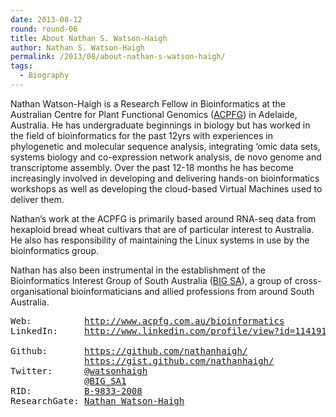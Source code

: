 ```yaml
---
date: 2013-08-12
round: round-06
title: About Nathan S. Watson-Haigh
author: Nathan S. Watson-Haigh
permalink: /2013/08/about-nathan-s-watson-haigh/
tags:
  - Biography
---
```

Nathan Watson-Haigh is a Research Fellow in Bioinformatics at the Australian Centre for Plant Functional Genomics ([ACPFG][1]) in Adelaide, Australia. He has undergraduate beginnings in biology but has worked in the field of bioinformatics for the past 12yrs with experiences in phylogenetic and molecular sequence analysis, integrating &#8216;omic data sets, systems biology and co-expression network analysis, de novo genome and transcriptome assembly. Over the past 12-18 months he has become increasingly involved in developing and delivering hands-on bioinformatics workshops as well as developing the cloud-based Virtual Machines used to deliver them.

Nathan&#8217;s work at the ACPFG is primarily based around RNA-seq data from hexaploid bread wheat cultivars that are of particular interest to Australia. He also has responsibility of maintaining the Linux systems in use by the bioinformatics group.

Nathan has also been instrumental in the establishment of the Bioinformatics Interest Group of South Australia ([BIG SA][2]), a group of cross-organisational bioinformaticians and allied professions from around South Australia.

<pre>Web:          <a href="http://www.acpfg.com.au/bioinformatics">http://www.acpfg.com.au/bioinformatics</a>
LinkedIn:     <a href="http://www.linkedin.com/profile/view?id=114191748">http://www.linkedin.com/profile/view?id=114191748</a>

Github:       <a href="https://github.com/nathanhaigh/">https://github.com/nathanhaigh/</a>
              <a href="https://gist.github.com/nathanhaigh/">https://gist.github.com/nathanhaigh/</a>
Twitter:      <a href="https://twitter.com/watsonhaigh">@watsonhaigh</a>
              <a href="https://twitter.com/BIG_SA1">@BIG_SA1</a>
RID:          <a href="http://www.researcherid.com/rid/B-9833-2008">B-9833-2008</a>
ResearchGate: <a href="https://www.researchgate.net/profile/Nathan_Watson-Haigh/">Nathan_Watson-Haigh</a></pre>

<!--[if gte mso 9]><xml><br />
<o:OfficeDocumentSettings><br />
<o:AllowPNG/><br />
</o:OfficeDocumentSettings><br />
</xml><![endif]-->

<!--[if gte mso 9]><xml><br />
<w:WordDocument><br />
<w:View>Normal</w:View><br />
<w:Zoom>0</w:Zoom><br />
<w:TrackMoves/><br />
<w:TrackFormatting/><br />
<w:PunctuationKerning/><br />
<w:ValidateAgainstSchemas/><br />
<w:SaveIfXMLInvalid>false</w:SaveIfXMLInvalid><br />
<w:IgnoreMixedContent>false</w:IgnoreMixedContent><br />
<w:AlwaysShowPlaceholderText>false</w:AlwaysShowPlaceholderText><br />
<w:DoNotPromoteQF/><br />
<w:LidThemeOther>EN-GB</w:LidThemeOther><br />
<w:LidThemeAsian>X-NONE</w:LidThemeAsian><br />
<w:LidThemeComplexScript>X-NONE</w:LidThemeComplexScript><br />
<w:Compatibility><br />
<w:BreakWrappedTables/><br />
<w:SnapToGridInCell/><br />
<w:WrapTextWithPunct/><br />
<w:UseAsianBreakRules/><br />
<w:DontGrowAutofit/><br />
<w:SplitPgBreakAndParaMark/><br />
<w:EnableOpenTypeKerning/><br />
<w:DontFlipMirrorIndents/><br />
<w:OverrideTableStyleHps/><br />
</w:Compatibility><br />
<m:mathPr><br />
<m:mathFont m:val="Cambria Math"/><br />
<m:brkBin m:val="before"/><br />
<m:brkBinSub m:val="&#45;-"/><br />
<m:smallFrac m:val="off"/><br />
<m:dispDef/><br />
<m:lMargin m:val="0"/><br />
<m:rMargin m:val="0"/><br />
<m:defJc m:val="centerGroup"/><br />
<m:wrapIndent m:val="1440"/><br />
<m:intLim m:val="subSup"/><br />
<m:naryLim m:val="undOvr"/><br />
</m:mathPr></w:WordDocument><br />
</xml><![endif]-->

<!--[if gte mso 9]><xml><br />
<w:LatentStyles DefLockedState="false" DefUnhideWhenUsed="true"<br />
DefSemiHidden="true" DefQFormat="false" DefPriority="99"<br />
LatentStyleCount="267"><br />
<w:LsdException Locked="false" Priority="0" SemiHidden="false"<br />
UnhideWhenUsed="false" QFormat="true" Name="Normal"/><br />
<w:LsdException Locked="false" Priority="9" SemiHidden="false"<br />
UnhideWhenUsed="false" QFormat="true" Name="heading 1"/><br />
<w:LsdException Locked="false" Priority="9" QFormat="true" Name="heading 2"/><br />
<w:LsdException Locked="false" Priority="9" QFormat="true" Name="heading 3"/><br />
<w:LsdException Locked="false" Priority="9" QFormat="true" Name="heading 4"/><br />
<w:LsdException Locked="false" Priority="9" QFormat="true" Name="heading 5"/><br />
<w:LsdException Locked="false" Priority="9" QFormat="true" Name="heading 6"/><br />
<w:LsdException Locked="false" Priority="9" QFormat="true" Name="heading 7"/><br />
<w:LsdException Locked="false" Priority="9" QFormat="true" Name="heading 8"/><br />
<w:LsdException Locked="false" Priority="9" QFormat="true" Name="heading 9"/><br />
<w:LsdException Locked="false" Priority="39" Name="toc 1"/><br />
<w:LsdException Locked="false" Priority="39" Name="toc 2"/><br />
<w:LsdException Locked="false" Priority="39" Name="toc 3"/><br />
<w:LsdException Locked="false" Priority="39" Name="toc 4"/><br />
<w:LsdException Locked="false" Priority="39" Name="toc 5"/><br />
<w:LsdException Locked="false" Priority="39" Name="toc 6"/><br />
<w:LsdException Locked="false" Priority="39" Name="toc 7"/><br />
<w:LsdException Locked="false" Priority="39" Name="toc 8"/><br />
<w:LsdException Locked="false" Priority="39" Name="toc 9"/><br />
<w:LsdException Locked="false" Priority="35" QFormat="true" Name="caption"/><br />
<w:LsdException Locked="false" Priority="10" SemiHidden="false"<br />
UnhideWhenUsed="false" QFormat="true" Name="Title"/><br />
<w:LsdException Locked="false" Priority="1" Name="Default Paragraph Font"/><br />
<w:LsdException Locked="false" Priority="11" SemiHidden="false"<br />
UnhideWhenUsed="false" QFormat="true" Name="Subtitle"/><br />
<w:LsdException Locked="false" Priority="22" SemiHidden="false"<br />
UnhideWhenUsed="false" QFormat="true" Name="Strong"/><br />
<w:LsdException Locked="false" Priority="20" SemiHidden="false"<br />
UnhideWhenUsed="false" QFormat="true" Name="Emphasis"/><br />
<w:LsdException Locked="false" Priority="59" SemiHidden="false"<br />
UnhideWhenUsed="false" Name="Table Grid"/><br />
<w:LsdException Locked="false" UnhideWhenUsed="false" Name="Placeholder Text"/><br />
<w:LsdException Locked="false" Priority="1" SemiHidden="false"<br />
UnhideWhenUsed="false" QFormat="true" Name="No Spacing"/><br />
<w:LsdException Locked="false" Priority="60" SemiHidden="false"<br />
UnhideWhenUsed="false" Name="Light Shading"/><br />
<w:LsdException Locked="false" Priority="61" SemiHidden="false"<br />
UnhideWhenUsed="false" Name="Light List"/><br />
<w:LsdException Locked="false" Priority="62" SemiHidden="false"<br />
UnhideWhenUsed="false" Name="Light Grid"/><br />
<w:LsdException Locked="false" Priority="63" SemiHidden="false"<br />
UnhideWhenUsed="false" Name="Medium Shading 1"/><br />
<w:LsdException Locked="false" Priority="64" SemiHidden="false"<br />
UnhideWhenUsed="false" Name="Medium Shading 2"/><br />
<w:LsdException Locked="false" Priority="65" SemiHidden="false"<br />
UnhideWhenUsed="false" Name="Medium List 1"/><br />
<w:LsdException Locked="false" Priority="66" SemiHidden="false"<br />
UnhideWhenUsed="false" Name="Medium List 2"/><br />
<w:LsdException Locked="false" Priority="67" SemiHidden="false"<br />
UnhideWhenUsed="false" Name="Medium Grid 1"/><br />
<w:LsdException Locked="false" Priority="68" SemiHidden="false"<br />
UnhideWhenUsed="false" Name="Medium Grid 2"/><br />
<w:LsdException Locked="false" Priority="69" SemiHidden="false"<br />
UnhideWhenUsed="false" Name="Medium Grid 3"/><br />
<w:LsdException Locked="false" Priority="70" SemiHidden="false"<br />
UnhideWhenUsed="false" Name="Dark List"/><br />
<w:LsdException Locked="false" Priority="71" SemiHidden="false"<br />
UnhideWhenUsed="false" Name="Colorful Shading"/><br />
<w:LsdException Locked="false" Priority="72" SemiHidden="false"<br />
UnhideWhenUsed="false" Name="Colorful List"/><br />
<w:LsdException Locked="false" Priority="73" SemiHidden="false"<br />
UnhideWhenUsed="false" Name="Colorful Grid"/><br />
<w:LsdException Locked="false" Priority="60" SemiHidden="false"<br />
UnhideWhenUsed="false" Name="Light Shading Accent 1"/><br />
<w:LsdException Locked="false" Priority="61" SemiHidden="false"<br />
UnhideWhenUsed="false" Name="Light List Accent 1"/><br />
<w:LsdException Locked="false" Priority="62" SemiHidden="false"<br />
UnhideWhenUsed="false" Name="Light Grid Accent 1"/><br />
<w:LsdException Locked="false" Priority="63" SemiHidden="false"<br />
UnhideWhenUsed="false" Name="Medium Shading 1 Accent 1"/><br />
<w:LsdException Locked="false" Priority="64" SemiHidden="false"<br />
UnhideWhenUsed="false" Name="Medium Shading 2 Accent 1"/><br />
<w:LsdException Locked="false" Priority="65" SemiHidden="false"<br />
UnhideWhenUsed="false" Name="Medium List 1 Accent 1"/><br />
<w:LsdException Locked="false" UnhideWhenUsed="false" Name="Revision"/><br />
<w:LsdException Locked="false" Priority="34" SemiHidden="false"<br />
UnhideWhenUsed="false" QFormat="true" Name="List Paragraph"/><br />
<w:LsdException Locked="false" Priority="29" SemiHidden="false"<br />
UnhideWhenUsed="false" QFormat="true" Name="Quote"/><br />
<w:LsdException Locked="false" Priority="30" SemiHidden="false"<br />
UnhideWhenUsed="false" QFormat="true" Name="Intense Quote"/><br />
<w:LsdException Locked="false" Priority="66" SemiHidden="false"<br />
UnhideWhenUsed="false" Name="Medium List 2 Accent 1"/><br />
<w:LsdException Locked="false" Priority="67" SemiHidden="false"<br />
UnhideWhenUsed="false" Name="Medium Grid 1 Accent 1"/><br />
<w:LsdException Locked="false" Priority="68" SemiHidden="false"<br />
UnhideWhenUsed="false" Name="Medium Grid 2 Accent 1"/><br />
<w:LsdException Locked="false" Priority="69" SemiHidden="false"<br />
UnhideWhenUsed="false" Name="Medium Grid 3 Accent 1"/><br />
<w:LsdException Locked="false" Priority="70" SemiHidden="false"<br />
UnhideWhenUsed="false" Name="Dark List Accent 1"/><br />
<w:LsdException Locked="false" Priority="71" SemiHidden="false"<br />
UnhideWhenUsed="false" Name="Colorful Shading Accent 1"/><br />
<w:LsdException Locked="false" Priority="72" SemiHidden="false"<br />
UnhideWhenUsed="false" Name="Colorful List Accent 1"/><br />
<w:LsdException Locked="false" Priority="73" SemiHidden="false"<br />
UnhideWhenUsed="false" Name="Colorful Grid Accent 1"/><br />
<w:LsdException Locked="false" Priority="60" SemiHidden="false"<br />
UnhideWhenUsed="false" Name="Light Shading Accent 2"/><br />
<w:LsdException Locked="false" Priority="61" SemiHidden="false"<br />
UnhideWhenUsed="false" Name="Light List Accent 2"/><br />
<w:LsdException Locked="false" Priority="62" SemiHidden="false"<br />
UnhideWhenUsed="false" Name="Light Grid Accent 2"/><br />
<w:LsdException Locked="false" Priority="63" SemiHidden="false"<br />
UnhideWhenUsed="false" Name="Medium Shading 1 Accent 2"/><br />
<w:LsdException Locked="false" Priority="64" SemiHidden="false"<br />
UnhideWhenUsed="false" Name="Medium Shading 2 Accent 2"/><br />
<w:LsdException Locked="false" Priority="65" SemiHidden="false"<br />
UnhideWhenUsed="false" Name="Medium List 1 Accent 2"/><br />
<w:LsdException Locked="false" Priority="66" SemiHidden="false"<br />
UnhideWhenUsed="false" Name="Medium List 2 Accent 2"/><br />
<w:LsdException Locked="false" Priority="67" SemiHidden="false"<br />
UnhideWhenUsed="false" Name="Medium Grid 1 Accent 2"/><br />
<w:LsdException Locked="false" Priority="68" SemiHidden="false"<br />
UnhideWhenUsed="false" Name="Medium Grid 2 Accent 2"/><br />
<w:LsdException Locked="false" Priority="69" SemiHidden="false"<br />
UnhideWhenUsed="false" Name="Medium Grid 3 Accent 2"/><br />
<w:LsdException Locked="false" Priority="70" SemiHidden="false"<br />
UnhideWhenUsed="false" Name="Dark List Accent 2"/><br />
<w:LsdException Locked="false" Priority="71" SemiHidden="false"<br />
UnhideWhenUsed="false" Name="Colorful Shading Accent 2"/><br />
<w:LsdException Locked="false" Priority="72" SemiHidden="false"<br />
UnhideWhenUsed="false" Name="Colorful List Accent 2"/><br />
<w:LsdException Locked="false" Priority="73" SemiHidden="false"<br />
UnhideWhenUsed="false" Name="Colorful Grid Accent 2"/><br />
<w:LsdException Locked="false" Priority="60" SemiHidden="false"<br />
UnhideWhenUsed="false" Name="Light Shading Accent 3"/><br />
<w:LsdException Locked="false" Priority="61" SemiHidden="false"<br />
UnhideWhenUsed="false" Name="Light List Accent 3"/><br />
<w:LsdException Locked="false" Priority="62" SemiHidden="false"<br />
UnhideWhenUsed="false" Name="Light Grid Accent 3"/><br />
<w:LsdException Locked="false" Priority="63" SemiHidden="false"<br />
UnhideWhenUsed="false" Name="Medium Shading 1 Accent 3"/><br />
<w:LsdException Locked="false" Priority="64" SemiHidden="false"<br />
UnhideWhenUsed="false" Name="Medium Shading 2 Accent 3"/><br />
<w:LsdException Locked="false" Priority="65" SemiHidden="false"<br />
UnhideWhenUsed="false" Name="Medium List 1 Accent 3"/><br />
<w:LsdException Locked="false" Priority="66" SemiHidden="false"<br />
UnhideWhenUsed="false" Name="Medium List 2 Accent 3"/><br />
<w:LsdException Locked="false" Priority="67" SemiHidden="false"<br />
UnhideWhenUsed="false" Name="Medium Grid 1 Accent 3"/><br />
<w:LsdException Locked="false" Priority="68" SemiHidden="false"<br />
UnhideWhenUsed="false" Name="Medium Grid 2 Accent 3"/><br />
<w:LsdException Locked="false" Priority="69" SemiHidden="false"<br />
UnhideWhenUsed="false" Name="Medium Grid 3 Accent 3"/><br />
<w:LsdException Locked="false" Priority="70" SemiHidden="false"<br />
UnhideWhenUsed="false" Name="Dark List Accent 3"/><br />
<w:LsdException Locked="false" Priority="71" SemiHidden="false"<br />
UnhideWhenUsed="false" Name="Colorful Shading Accent 3"/><br />
<w:LsdException Locked="false" Priority="72" SemiHidden="false"<br />
UnhideWhenUsed="false" Name="Colorful List Accent 3"/><br />
<w:LsdException Locked="false" Priority="73" SemiHidden="false"<br />
UnhideWhenUsed="false" Name="Colorful Grid Accent 3"/><br />
<w:LsdException Locked="false" Priority="60" SemiHidden="false"<br />
UnhideWhenUsed="false" Name="Light Shading Accent 4"/><br />
<w:LsdException Locked="false" Priority="61" SemiHidden="false"<br />
UnhideWhenUsed="false" Name="Light List Accent 4"/><br />
<w:LsdException Locked="false" Priority="62" SemiHidden="false"<br />
UnhideWhenUsed="false" Name="Light Grid Accent 4"/><br />
<w:LsdException Locked="false" Priority="63" SemiHidden="false"<br />
UnhideWhenUsed="false" Name="Medium Shading 1 Accent 4"/><br />
<w:LsdException Locked="false" Priority="64" SemiHidden="false"<br />
UnhideWhenUsed="false" Name="Medium Shading 2 Accent 4"/><br />
<w:LsdException Locked="false" Priority="65" SemiHidden="false"<br />
UnhideWhenUsed="false" Name="Medium List 1 Accent 4"/><br />
<w:LsdException Locked="false" Priority="66" SemiHidden="false"<br />
UnhideWhenUsed="false" Name="Medium List 2 Accent 4"/><br />
<w:LsdException Locked="false" Priority="67" SemiHidden="false"<br />
UnhideWhenUsed="false" Name="Medium Grid 1 Accent 4"/><br />
<w:LsdException Locked="false" Priority="68" SemiHidden="false"<br />
UnhideWhenUsed="false" Name="Medium Grid 2 Accent 4"/><br />
<w:LsdException Locked="false" Priority="69" SemiHidden="false"<br />
UnhideWhenUsed="false" Name="Medium Grid 3 Accent 4"/><br />
<w:LsdException Locked="false" Priority="70" SemiHidden="false"<br />
UnhideWhenUsed="false" Name="Dark List Accent 4"/><br />
<w:LsdException Locked="false" Priority="71" SemiHidden="false"<br />
UnhideWhenUsed="false" Name="Colorful Shading Accent 4"/><br />
<w:LsdException Locked="false" Priority="72" SemiHidden="false"<br />
UnhideWhenUsed="false" Name="Colorful List Accent 4"/><br />
<w:LsdException Locked="false" Priority="73" SemiHidden="false"<br />
UnhideWhenUsed="false" Name="Colorful Grid Accent 4"/><br />
<w:LsdException Locked="false" Priority="60" SemiHidden="false"<br />
UnhideWhenUsed="false" Name="Light Shading Accent 5"/><br />
<w:LsdException Locked="false" Priority="61" SemiHidden="false"<br />
UnhideWhenUsed="false" Name="Light List Accent 5"/><br />
<w:LsdException Locked="false" Priority="62" SemiHidden="false"<br />
UnhideWhenUsed="false" Name="Light Grid Accent 5"/><br />
<w:LsdException Locked="false" Priority="63" SemiHidden="false"<br />
UnhideWhenUsed="false" Name="Medium Shading 1 Accent 5"/><br />
<w:LsdException Locked="false" Priority="64" SemiHidden="false"<br />
UnhideWhenUsed="false" Name="Medium Shading 2 Accent 5"/><br />
<w:LsdException Locked="false" Priority="65" SemiHidden="false"<br />
UnhideWhenUsed="false" Name="Medium List 1 Accent 5"/><br />
<w:LsdException Locked="false" Priority="66" SemiHidden="false"<br />
UnhideWhenUsed="false" Name="Medium List 2 Accent 5"/><br />
<w:LsdException Locked="false" Priority="67" SemiHidden="false"<br />
UnhideWhenUsed="false" Name="Medium Grid 1 Accent 5"/><br />
<w:LsdException Locked="false" Priority="68" SemiHidden="false"<br />
UnhideWhenUsed="false" Name="Medium Grid 2 Accent 5"/><br />
<w:LsdException Locked="false" Priority="69" SemiHidden="false"<br />
UnhideWhenUsed="false" Name="Medium Grid 3 Accent 5"/><br />
<w:LsdException Locked="false" Priority="70" SemiHidden="false"<br />
UnhideWhenUsed="false" Name="Dark List Accent 5"/><br />
<w:LsdException Locked="false" Priority="71" SemiHidden="false"<br />
UnhideWhenUsed="false" Name="Colorful Shading Accent 5"/><br />
<w:LsdException Locked="false" Priority="72" SemiHidden="false"<br />
UnhideWhenUsed="false" Name="Colorful List Accent 5"/><br />
<w:LsdException Locked="false" Priority="73" SemiHidden="false"<br />
UnhideWhenUsed="false" Name="Colorful Grid Accent 5"/><br />
<w:LsdException Locked="false" Priority="60" SemiHidden="false"<br />
UnhideWhenUsed="false" Name="Light Shading Accent 6"/><br />
<w:LsdException Locked="false" Priority="61" SemiHidden="false"<br />
UnhideWhenUsed="false" Name="Light List Accent 6"/><br />
<w:LsdException Locked="false" Priority="62" SemiHidden="false"<br />
UnhideWhenUsed="false" Name="Light Grid Accent 6"/><br />
<w:LsdException Locked="false" Priority="63" SemiHidden="false"<br />
UnhideWhenUsed="false" Name="Medium Shading 1 Accent 6"/><br />
<w:LsdException Locked="false" Priority="64" SemiHidden="false"<br />
UnhideWhenUsed="false" Name="Medium Shading 2 Accent 6"/><br />
<w:LsdException Locked="false" Priority="65" SemiHidden="false"<br />
UnhideWhenUsed="false" Name="Medium List 1 Accent 6"/><br />
<w:LsdException Locked="false" Priority="66" SemiHidden="false"<br />
UnhideWhenUsed="false" Name="Medium List 2 Accent 6"/><br />
<w:LsdException Locked="false" Priority="67" SemiHidden="false"<br />
UnhideWhenUsed="false" Name="Medium Grid 1 Accent 6"/><br />
<w:LsdException Locked="false" Priority="68" SemiHidden="false"<br />
UnhideWhenUsed="false" Name="Medium Grid 2 Accent 6"/><br />
<w:LsdException Locked="false" Priority="69" SemiHidden="false"<br />
UnhideWhenUsed="false" Name="Medium Grid 3 Accent 6"/><br />
<w:LsdException Locked="false" Priority="70" SemiHidden="false"<br />
UnhideWhenUsed="false" Name="Dark List Accent 6"/><br />
<w:LsdException Locked="false" Priority="71" SemiHidden="false"<br />
UnhideWhenUsed="false" Name="Colorful Shading Accent 6"/><br />
<w:LsdException Locked="false" Priority="72" SemiHidden="false"<br />
UnhideWhenUsed="false" Name="Colorful List Accent 6"/><br />
<w:LsdException Locked="false" Priority="73" SemiHidden="false"<br />
UnhideWhenUsed="false" Name="Colorful Grid Accent 6"/><br />
<w:LsdException Locked="false" Priority="19" SemiHidden="false"<br />
UnhideWhenUsed="false" QFormat="true" Name="Subtle Emphasis"/><br />
<w:LsdException Locked="false" Priority="21" SemiHidden="false"<br />
UnhideWhenUsed="false" QFormat="true" Name="Intense Emphasis"/><br />
<w:LsdException Locked="false" Priority="31" SemiHidden="false"<br />
UnhideWhenUsed="false" QFormat="true" Name="Subtle Reference"/><br />
<w:LsdException Locked="false" Priority="32" SemiHidden="false"<br />
UnhideWhenUsed="false" QFormat="true" Name="Intense Reference"/><br />
<w:LsdException Locked="false" Priority="33" SemiHidden="false"<br />
UnhideWhenUsed="false" QFormat="true" Name="Book Title"/><br />
<w:LsdException Locked="false" Priority="37" Name="Bibliography"/><br />
<w:LsdException Locked="false" Priority="39" QFormat="true" Name="TOC Heading"/><br />
</w:LatentStyles><br />
</xml><![endif]-->

<!--[if gte mso 10]></p>

<p><![endif]-->

 [1]: http://www.acpfg.com.au/
 [2]: http://www.bigsa.org.au
